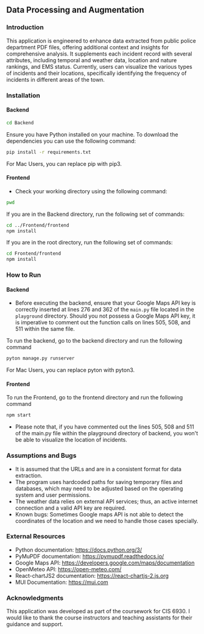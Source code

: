 ## Data Processing and Augmentation

### Introduction

This application is engineered to enhance data extracted from public police department PDF files, offering additional context and insights for comprehensive analysis. It supplements each incident record with several attributes, including temporal and weather data, location and nature rankings, and EMS status. Currently, users can visualize the various types of incidents and their locations, specifically identifying the frequency of incidents in different areas of the town.

### Installation

#### Backend

```bash
cd Backend
```

Ensure you have Python installed on your machine. To download the dependencies you can use the following command:

```bash
pip install -r requirements.txt
```

For Mac Users, you can replace pip with pip3.

#### Frontend

- Check your working directory using the following command:

```bash
pwd
```

If you are in the Backend directory, run the following set of commands:

```bash
cd ../Frontend/frontend
npm install
```

If you are in the root directory, run the following set of commands:

```bash
cd Frontend/frontend
npm install
```

### How to Run

#### Backend

- Before executing the backend, ensure that your Google Maps API key is correctly inserted at lines 276 and 362 of the `main.py` file located in the `playground` directory. Should you not possess a Google Maps API key, it is imperative to comment out the function calls on lines 505, 508, and 511 within the same file.

To run the backend, go to the backend directory and run the following command

```bash
pyton manage.py runserver
```

For Mac Users, you can replace pyton with pyton3.

#### Frontend

To run the Frontend, go to the frontend directory and run the following command

```bash
npm start
```

- Please note that, if you have commented out the lines 505, 508 and 511 of the main.py file within the playground directory of backend, you won't be able to visualize the location of incidents.

### Assumptions and Bugs

- It is assumed that the URLs and are in a consistent format for data extraction.
- The program uses hardcoded paths for saving temporary files and databases, which may need to be adjusted based on the operating system and user permissions.
- The weather data relies on external API services; thus, an active internet connection and a valid API key are required.
- Known bugs: Sometimes Google maps API is not able to detect the coordinates of the location and we need to handle those cases specially.

### External Resources

- Python documentation: https://docs.python.org/3/
- PyMuPDF documentation: https://pymupdf.readthedocs.io/
- Google Maps API: https://developers.google.com/maps/documentation
- OpenMeteo API: https://open-meteo.com/
- React-chartJS2 documentation: https://react-chartjs-2.js.org
- MUI Documentation: https://mui.com

### Acknowledgments

This application was developed as part of the coursework for CIS 6930. I would like to thank the course instructors and teaching assistants for their guidance and support.
